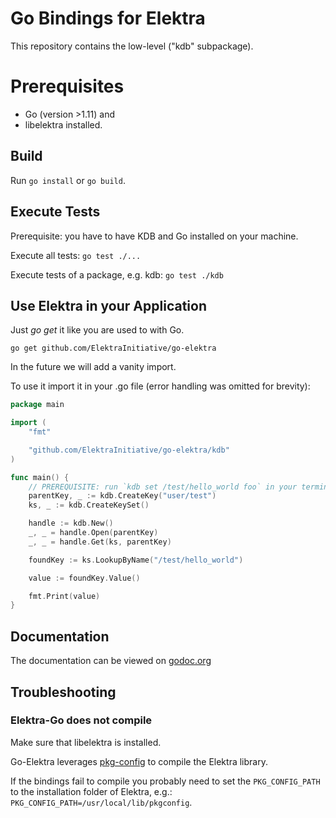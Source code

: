 # Go Bindings for Elektra

This repository contains the low-level ("kdb" subpackage).

# Prerequisites

* Go (version >1.11) and
* libelektra installed.

## Build

Run `go install` or `go build`.

## Execute Tests

Prerequisite: you have to have KDB and Go installed on your machine.

Execute all tests:
`go test ./...`

Execute tests of a package, e.g. kdb:
`go test ./kdb`

## Use Elektra in your Application

Just _go get_ it like you are used to with Go.

`go get github.com/ElektraInitiative/go-elektra`

In the future we will add a vanity import.

To use it import it in your .go file (error handling was omitted for brevity):

```go
package main

import (
    "fmt"

    "github.com/ElektraInitiative/go-elektra/kdb"
)

func main() {
    // PREREQUISITE: run `kdb set /test/hello_world foo` in your terminal
    parentKey, _ := kdb.CreateKey("user/test")
	ks, _ := kdb.CreateKeySet()

    handle := kdb.New()
	_, _ = handle.Open(parentKey)
    _, _ = handle.Get(ks, parentKey)

    foundKey := ks.LookupByName("/test/hello_world")

    value := foundKey.Value()

    fmt.Print(value)
}
```

## Documentation

The documentation can be viewed on [godoc.org](https://godoc.org/github.com/ElektraInitiative/go-elektra/kdb)

## Troubleshooting

### Elektra-Go does not compile

Make sure that libelektra is installed.

Go-Elektra leverages [pkg-config](https://www.freedesktop.org/wiki/Software/pkg-config/) to compile the Elektra library.

If the bindings fail to compile you probably need to set the `PKG_CONFIG_PATH` to the installation folder of Elektra, e.g.: `PKG_CONFIG_PATH=/usr/local/lib/pkgconfig`.

